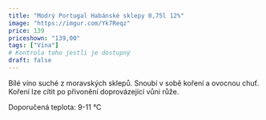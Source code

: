 ```yaml
---
title: "Modrý Portugal Habánské sklepy 0,75l 12%"
image: "https://imgur.com/Yk7Reqz"
price: 139
priceshown: "139,00"
tags: ["Vína"]
# Kontrola toho jestli je dostupný
draft: false
---
```


Bílé víno suché z moravských sklepů. Snoubí v sobě koření a ovocnou chuť. Koření lze cítit po přivonění doprovázející vůni růže.

Doporučená teplota: 9-11 °C
